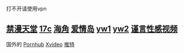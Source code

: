 打不开请使用vpn

[禁漫天堂](https://jm365.work/kc7QzC)
[17c](https://17c.com)
[海角](https://hai2406a6b.top)
[爱情岛](https://www.1881878.xyz/github.com/aqdltcom/latest)
[yw1](https://yw1137.com)
[yw2](https://by25777.com)
[谨言性感视频](https://b23.tv/U2UODoU)
--------------------------
国外的
[Pornhub](https://cn.pornhub.com)
[Xvideo](https://xvideos.com)
[推特](https://x.com)